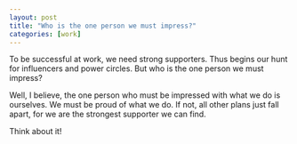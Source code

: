 ```yaml
---
layout: post
title: "Who is the one person we must impress?"
categories: [work]
---
```


To be successful at work, we need strong supporters. Thus begins our hunt for influencers and power circles. But who is the one person we must impress?  

Well, I believe, the one person who must be impressed with what we do is ourselves. We must be proud of what we do. If not, all other plans just fall apart, for we are the strongest supporter we can find.  

Think about it!